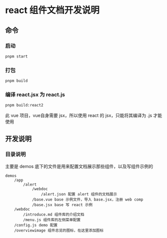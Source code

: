 # react 组件文档开发说明

## 命令

### 启动

```bash
pnpm start
```

### 打包

```bash
pnpm build
```

### 编译 react.jsx 为 react.js

```bash
pnpm build:react2
```

此 vue 项目，vue自身需要 jsx，所以使用 react 的 jsx，只能将其编译为 .js 才能使用

## 开发说明

### 目录说明

主要是 demos 底下的文件是用来配置文档展示那些组件，以及写组件示例的

```b
demos
    /app
        /alert
            /webdoc
                /alert.json 配置 alert 组件的文档展示
            /base.vue base 示例文件，导入 base.jsx，注册 web comp
            /base.jsx base 写 react 示例
    /webdoc 
        /introduce.md 组件库的介绍文档
        /menu.js 组件库的左侧菜单配置
    /config.js demo 配置
    /overviewimage 组件总览的图标，在这里添加图标
```
